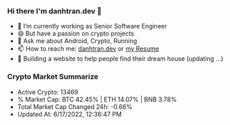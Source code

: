 ### Hi there I'm danhtran.dev 👋

- 🔭 I’m currently working as Senior Software Engineer
- 😄 But have a passion on crypto projects
- 💬 Ask me about Android, Crypto, Running 
- 📫 How to reach me: <a href="https://danhtran.dev" target="_blank">danhtran.dev</a> or <a href="Developer-Resume.pdf" target="_blank">my Resume</a>
- 🌱 Building a website to help people find their dream house (updating ...)

### Crypto Market Summarize
- Active Crypto: 13469
- % Market Cap: BTC 42.45% | ETH 14.07% | BNB 3.78%
- Total Market Cap Changed 24h: -0.66%
- Updated At: 6/17/2022, 12:36:47 PM
